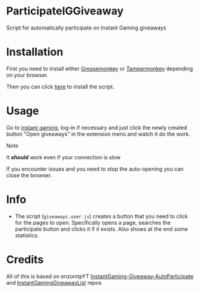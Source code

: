 # ParticipateIGGiveaway

Script for automatically participate on Instant Gaming giveaways

# Installation

First you need to install either [Greasemonkey](http://www.greasespot.net/) or [Tampermonkey](https://tampermonkey.net/) depending on your browser.

Then you can click [here](https://github.com/gabrielemercolino/ParticipateIGGiveaway/raw/main/giveaways.user.js) to install the script.

# Usage

Go to [instant gaming](https://www.instant-gaming.com), log-in if necessary and just click the newly created button "Open giveaways" in the extension menù and watch it do the work.

> [!note]
> It ***should*** work even if your connection is slow
> 
> If you encounter issues and you need to stop the auto-opening you can close the browser.

# Info

- The script (`giveaways.user.js`) creates a button that you need to click for the pages to open. Specifically opens a page, searches the participate button and clicks it if it exists. Also shows at the end some statistics.

# Credits

All of this is based on enzomtpYT [InstantGaming-Giveaway-AutoParticipate](https://github.com/enzomtpYT/InstantGaming-Giveaway-AutoParticipate) and [InstantGamingGiveawayList](https://github.com/enzomtpYT/InstantGamingGiveawayList) repos
